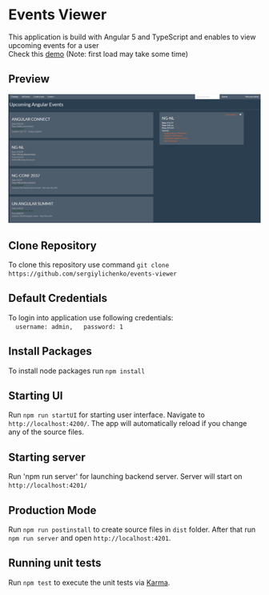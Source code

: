 # Events Viewer

This application is build with Angular 5 and TypeScript and enables to view upcoming events for a user  
Check this [demo](https://events-viewer.herokuapp.com/) (Note: first load may take some time)

## Preview
![](https://github.com/SergiyLichenko/events-viewer/blob/master/src/assets/images/ng-preview.png)

## Clone Repository
To clone this repository use command `git clone https://github.com/sergiylichenko/events-viewer`

## Default Credentials

To login into application use following credentials:  
`  
  username: admin,  
  password: 1  
`  

## Install Packages

To install node packages run `npm install`

## Starting UI

Run `npm run startUI` for starting user interface. Navigate to `http://localhost:4200/`. The app will automatically reload if you change any of the source files.

## Starting server

Run 'npm run server' for launching backend server. Server will start on `http://localhost:4201/`

## Production Mode

Run `npm run postinstall` to create source files in `dist` folder. After that run `npm run server` and open `http://localhost:4201`.

## Running unit tests

Run `npm test` to execute the unit tests via [Karma](https://karma-runner.github.io).
